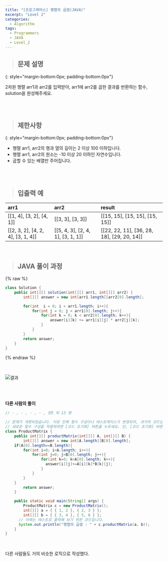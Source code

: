```yaml
---
title: "[프로그래머스] 행렬의 곱셈(JAVA)"
excerpt: "Level 2"
categories: 
  - Algorithm
tags: 
  - Programmers
  - JAVA
  - Level_2
---
```



> ## 문제 설명
{: style="margin-bottom:0px; padding-bottom:0px"}

2차원 행렬 arr1과 arr2를 입력받아, arr1에 arr2를 곱한 결과를 반환하는 함수, solution을 완성해주세요. 


<br><br>


> ## 제한사항
{: style="margin-bottom:0px; padding-bottom:0px"}

- 행렬 arr1, arr2의 행과 열의 길이는 2 이상 100 이하입니다.
- 행렬 arr1, arr2의 원소는 -10 이상 20 이하인 자연수입니다.
- 곱할 수 있는 배열만 주어집니다.
<br>
<br>


> ## 입출력 예

|arr1|arr2|result|
|:------|:------|:------|
|[[1, 4], [3, 2], [4, 1]]|[[3, 3], [3, 3]]|[[15, 15], [15, 15], [15, 15]]|
|[[2, 3, 2], [4, 2, 4], [3, 1, 4]]|[[5, 4, 3], [2, 4, 1], [3, 1, 1]]|[[22, 22, 11], [36, 28, 18], [29, 20, 14]]|

<br>

> ## JAVA 풀이 과정

{% raw %}

```java
class Solution {
    public int[][] solution(int[][] arr1, int[][] arr2) {
        int[][] answer = new int[arr1.length][arr2[0].length];

        for(int  i = 0; i < arr1.length; i++){
            for(int j = 0; j < arr1[0].length; j++){
                for(int k = 0; k < arr2[0].length; k++){
                    answer[i][k] += arr1[i][j] * arr2[j][k];
                }                
            }
        }
        return answer;  
    }
}
```

{% endraw %}

<br>

![결과](https://user-images.githubusercontent.com/70805241/120892235-3e4b4f80-c648-11eb-800f-8eba480b4c86.png) <br>




<br><br>


**다른 사람의 풀이** <br>

```java
// - , - , - , - , 양5 외 13 명

// 문제가 개편되었습니다. 이로 인해 함수 구성이나 테스트케이스가 변경되어, 과거의 코드는 동작하지 않을 수 있습니다.
// 새로운 함수 구성을 적용하려면 [코드 초기화] 버튼을 누르세요. 단, [코드 초기화] 버튼을 누르면 작성 중인 코드는 사라집니다.
class ProductMatrix {
    public int[][] productMatrix(int[][] A, int[][] B) {
        int[][] answer = new int[A.length][B[0].length];        
    if(A[0].length==B.length){ 
        for(int i=0; i<A.length; i++){
            for(int j=0; j<B[0].length; j++){
                for(int k=0; k<A[0].length; k++){
                  answer[i][j]+=A[i][k]*B[k][j];
                }               
            }
        }       
    }
        return answer;
    }

    public static void main(String[] args) {
        ProductMatrix c = new ProductMatrix();
        int[][] a = { { 1, 2 }, { 2, 3 } };
        int[][] b = { { 3, 4 }, { 5, 6 } };
      // 아래는 테스트로 출력해 보기 위한 코드입니다.
      System.out.println("행렬의 곱셈 : " + c.productMatrix(a, b));
    }
}
```

<br> 

다른 사람들도 거의 비슷한 로직으로 작성했다. <br>

